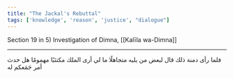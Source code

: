 ```yaml
---
title: "The Jackal's Rebuttal"
tags: ['knowledge', 'reason', 'justice', "dialogue"]
---
```


 Section 19 in 5) Investigation of Dimna, [[Kalīla wa-Dimna]]

---
فلما رأى دمنة ذلك قال لبعض من يليه متجاهلًا ما لي أرى الملك مكتئبًا مهمومًا هل حدث أمر جَمَعكم له
